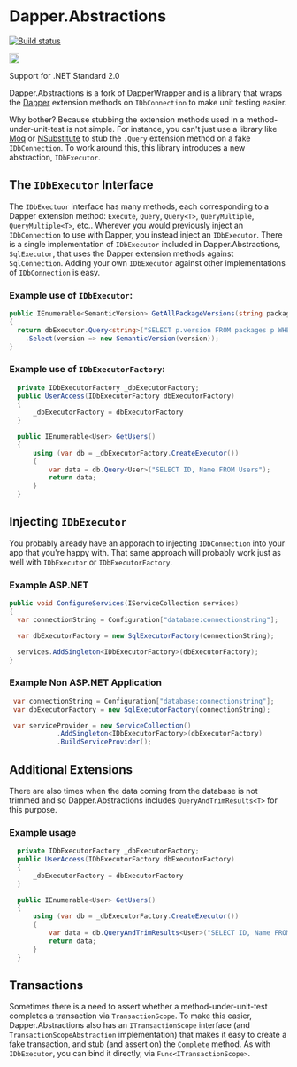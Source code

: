 # Dapper.Abstractions


[![Build status](https://ci.appveyor.com/api/projects/status/28kh570vv7wdmunk?svg=true)](https://ci.appveyor.com/project/Tazmainiandevil/dapper-abstractions)

<a href="https://badge.fury.io/nu/Dapper.Abstractions"><img src="https://badge.fury.io/nu/Dapper.Abstractions.svg" alt="NuGet version" height="18"></a>

Support for .NET Standard 2.0

Dapper.Abstractions is a fork of DapperWrapper and is a library that wraps the [Dapper](https://github.com/StackExchange/dapper-dot-net) extension methods on `IDbConnection` to make unit testing easier.

Why bother? Because stubbing the extension methods used in a method-under-unit-test is not simple. For instance, you can't just use a library like [Moq](https://github.com/moq/moq4) or [NSubstitute](http://nsubstitute.github.io/) to stub the `.Query` extension method on a fake `IDbConnection`. To work around this, this library introduces a new abstraction, `IDbExecutor`.

## The `IDbExecutor` Interface

The `IDbExectuor` interface has many methods, each corresponding to a Dapper extension method: `Execute`, `Query`, `Query<T>`, `QueryMultiple`, `QueryMultiple<T>`, etc.. Wherever you would previously inject an `IDbConnection` to use with Dapper, you instead inject an `IDbExecutor`. There is a single implementation of `IDbExecutor` included in Dapper.Abstractions, `SqlExecutor`, that uses the Dapper extension methods against `SqlConnection`. Adding your own `IDbExecutor` against other implementations of `IDbConnection` is easy.

### Example use of `IDbExecutor`:

```C#
public IEnumerable<SemanticVersion> GetAllPackageVersions(string packageId, IDbExecutor dbExecutor)
{
  return dbExecutor.Query<string>("SELECT p.version FROM packages p WHERE p.id = @packageId", new { packageId })
    .Select(version => new SemanticVersion(version));
}
```

### Example use of `IDbExecutorFactory`:

```C#
  private IDbExecutorFactory _dbExecutorFactory;
  public UserAccess(IDbExecutorFactory dbExecutorFactory)
  {
      _dbExecutorFactory = dbExecutorFactory
  }

  public IEnumerable<User> GetUsers()
  {
      using (var db = _dbExecutorFactory.CreateExecutor())
      {
          var data = db.Query<User>("SELECT ID, Name FROM Users");
          return data;
      }
  }
```

## Injecting `IDbExecutor`

You probably already have an apporach to injecting `IDbConnection` into your app that you're happy with. That same approach will probably work just as well with `IDbExecutor` or `IDbExecutorFactory`.

### Example ASP.NET
```C#
public void ConfigureServices(IServiceCollection services)
{
  var connectionString = Configuration["database:connectionstring"];

  var dbExecutorFactory = new SqlExecutorFactory(connectionString);

  services.AddSingleton<IDbExecutorFactory>(dbExecutorFactory);
}
```

### Example Non ASP.NET Application

```C#
 var connectionString = Configuration["database:connectionstring"];
 var dbExecutorFactory = new SqlExecutorFactory(connectionString);

 var serviceProvider = new ServiceCollection()
            .AddSingleton<IDbExecutorFactory>(dbExecutorFactory)
            .BuildServiceProvider();

```

## Additional Extensions

There are also times when the data coming from the database is not trimmed and so Dapper.Abstractions includes `QueryAndTrimResults<T>` for this purpose.

### Example usage

```C#
  private IDbExecutorFactory _dbExecutorFactory;
  public UserAccess(IDbExecutorFactory dbExecutorFactory)
  {
      _dbExecutorFactory = dbExecutorFactory
  }

  public IEnumerable<User> GetUsers()
  {
      using (var db = _dbExecutorFactory.CreateExecutor())
      {
          var data = db.QueryAndTrimResults<User>("SELECT ID, Name FROM Users");
          return data;
      }
  }
```

## Transactions

Sometimes there is a need to assert whether a method-under-unit-test completes a transaction via `TransactionScope`. To make this easier, Dapper.Abstractions also has an `ITransactionScope` interface (and `TransactionScopeAbstraction` implementation) that makes it easy to create a fake transaction, and stub (and assert on) the `Complete` method. As with `IDbExecutor`, you can bind it directly, via `Func<ITransactionScope>`.
